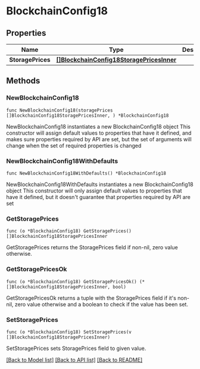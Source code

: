 # BlockchainConfig18

## Properties

Name | Type | Description | Notes
------------ | ------------- | ------------- | -------------
**StoragePrices** | [**[]BlockchainConfig18StoragePricesInner**](BlockchainConfig18StoragePricesInner.md) |  | 

## Methods

### NewBlockchainConfig18

`func NewBlockchainConfig18(storagePrices []BlockchainConfig18StoragePricesInner, ) *BlockchainConfig18`

NewBlockchainConfig18 instantiates a new BlockchainConfig18 object
This constructor will assign default values to properties that have it defined,
and makes sure properties required by API are set, but the set of arguments
will change when the set of required properties is changed

### NewBlockchainConfig18WithDefaults

`func NewBlockchainConfig18WithDefaults() *BlockchainConfig18`

NewBlockchainConfig18WithDefaults instantiates a new BlockchainConfig18 object
This constructor will only assign default values to properties that have it defined,
but it doesn't guarantee that properties required by API are set

### GetStoragePrices

`func (o *BlockchainConfig18) GetStoragePrices() []BlockchainConfig18StoragePricesInner`

GetStoragePrices returns the StoragePrices field if non-nil, zero value otherwise.

### GetStoragePricesOk

`func (o *BlockchainConfig18) GetStoragePricesOk() (*[]BlockchainConfig18StoragePricesInner, bool)`

GetStoragePricesOk returns a tuple with the StoragePrices field if it's non-nil, zero value otherwise
and a boolean to check if the value has been set.

### SetStoragePrices

`func (o *BlockchainConfig18) SetStoragePrices(v []BlockchainConfig18StoragePricesInner)`

SetStoragePrices sets StoragePrices field to given value.



[[Back to Model list]](../README.md#documentation-for-models) [[Back to API list]](../README.md#documentation-for-api-endpoints) [[Back to README]](../README.md)


